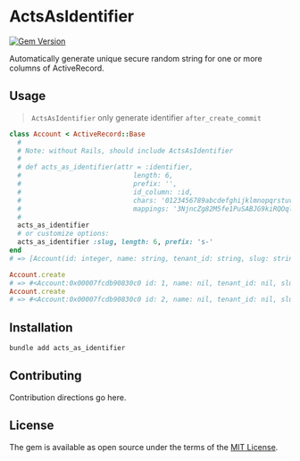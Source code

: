 # ActsAsIdentifier

[![Gem Version](https://badge.fury.io/rb/acts_as_identifier.svg)](https://badge.fury.io/rb/acts_as_identifier)

Automatically generate unique secure random string for one or more columns of ActiveRecord.

## Usage

> `ActsAsIdentifier` only generate identifier `after_create_commit`

```ruby
class Account < ActiveRecord::Base
  #
  # Note: without Rails, should include ActsAsIdentifier
  #
  # def acts_as_identifier(attr = :identifier,
  #                            length: 6,
  #                            prefix: '',
  #                            id_column: :id,
  #                            chars: '0123456789abcdefghijklmnopqrstuvwxyzABCDEFGHIJKLMNOPQRSTUVWXYZ'.chars,
  #                            mappings: '3NjncZg82M5fe1PuSABJG9kiRQOqlVa0ybKXYDmtTxCp6Lh7rsIFUWd4vowzHE'.chars)
  #
  acts_as_identifier
  # or customize options:
  acts_as_identifier :slug, length: 6, prefix: 's-'
end
# => [Account(id: integer, name: string, tenant_id: string, slug: string)]

Account.create
# => #<Account:0x00007fcdb90830c0 id: 1, name: nil, tenant_id: nil, slug: "s-HuF2Od">
Account.create
# => #<Account:0x00007fcdb90830c0 id: 2, name: nil, tenant_id: nil, slug: "s-g3SIB8">

```

## Installation

```ruby
bundle add acts_as_identifier
```

## Contributing
Contribution directions go here.

## License
The gem is available as open source under the terms of the [MIT License](https://opensource.org/licenses/MIT).
